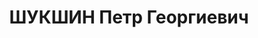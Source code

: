 ---
title: ШУКШИН Петр Георгиевич
description: "русский\n Брат троцкистов К.Г. И С.Г. Шукшиных. Прож.: Аз.ССР, г.Баку.\n\
  \ Арестован в 1937\n Приговор: ВК ВС СССР, 10.10.1937 - ВМН.\n Расстрелян 11.10.1937\n\
  \ Источники: Сталинский список от 03.10.1937 (Аз.ССР, Кат.1)"
---